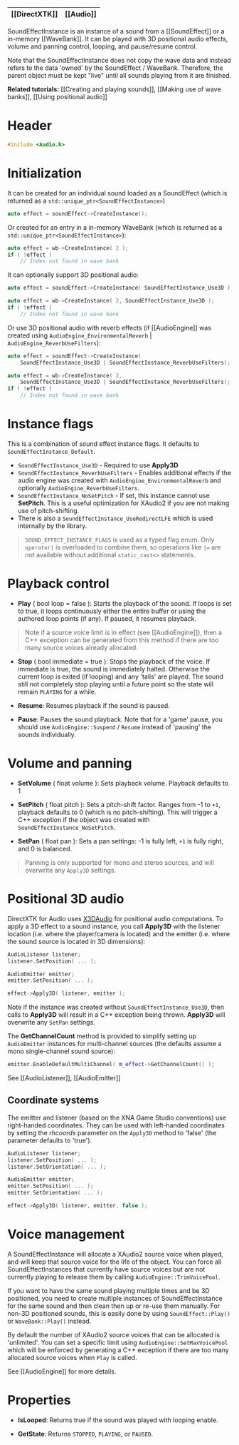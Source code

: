 |[[DirectXTK]]|[[Audio]]|
|---|---|

SoundEffectInstance is an instance of a sound from a [[SoundEffect]] or a in-memory [[WaveBank]]. It can be played with 3D positional audio effects, volume and panning control, looping, and pause/resume control.

Note that the SoundEffectInstance does not copy the wave data and instead refers to the data 'owned' by the SoundEffect / WaveBank. Therefore, the parent object must be kept "live" until all sounds playing from it are finished.

**Related tutorials:** [[Creating and playing sounds]], [[Making use of wave banks]], [[Using positional audio]]

# Header
```cpp
#include <Audio.h>
```

# Initialization

It can be created for an individual sound loaded as a SoundEffect (which is returned as a ``std::unique_ptr<SoundEffectInstance>``)

```cpp
auto effect = soundEffect->CreateInstance();
```

Or created for an entry in a in-memory WaveBank (which is returned as a ``std::unique_ptr<SoundEffectInstance>``):

```cpp
auto effect = wb->CreateInstance( 2 );
if ( !effect )
    // Index not found in wave bank
```

It can optionally support 3D positional audio:

```cpp
auto effect = soundEffect->CreateInstance( SoundEffectInstance_Use3D );

auto effect = wb->CreateInstance( 2, SoundEffectInstance_Use3D );
if ( !effect )
    // Index not found in wave bank
```

Or use 3D positional audio with reverb effects (if [[AudioEngine]] was created using ``AudioEngine_EnvironmentalReverb`` | ``AudioEngine_ReverbUseFilters``):

```cpp
auto effect = soundEffect->CreateInstance(
    SoundEffectInstance_Use3D | SoundEffectInstance_ReverbUseFilters);

auto effect = wb->CreateInstance( 2,
    SoundEffectInstance_Use3D | SoundEffectInstance_ReverbUseFilters);
if ( !effect )
    // Index not found in wave bank
```

# Instance flags

This is a combination of sound effect instance flags. It defaults to ``SoundEffectInstance_Default``.

* ``SoundEffectInstance_Use3D`` - Required to use **Apply3D**
* ``SoundEffectInstance_ReverbUseFilters`` - Enables additional effects if the audio engine was created with ``AudioEngine_EnvironmentalReverb`` and optionally ``AudioEngine_ReverbUseFilters``.
* ``SoundEffectInstance_NoSetPitch`` - If set, this instance cannot use **SetPitch**. This is a useful optimization for XAudio2 if you are not making use of pitch-shifting.
* There is also a ``SoundEffectInstance_UseRedirectLFE`` which is used internally by the library.

> ``SOUND_EFFECT_INSTANCE_FLAGS`` is used as a typed flag enum. Only ``operator|`` is overloaded to combine them,
> so operations like ``|=`` are not available without additional ``static_cast<>`` statements.

#  Playback control

* **Play** ( bool loop = false ): Starts the playback of the sound. If loops is set to true, it loops continuously either the entire buffer or using the authored loop points (if any). If paused, it resumes playback.

> Note if a source voice limit is in effect (see [[AudioEngine]]), then a C++ exception can be generated from
> this method if there are too many source voices already allocated.

* **Stop** ( bool immediate = true ): Stops the playback of the voice. If immediate is true, the sound is immediately halted. Otherwise the current loop is exited (if looping) and any 'tails' are played. The sound still not completely stop playing until a future point so the state will remain ``PLAYING`` for a while.

* **Resume**: Resumes playback if the sound is paused.

* **Pause**: Pauses the sound playback. Note that for a 'game' pause, you should use ``AudioEngine::Suspend`` / ``Resume`` instead of 'pausing' the sounds individually.

# Volume and panning

* **SetVolume** ( float volume ): Sets playback volume. Playback defaults to 1

* **SetPitch** ( float pitch ): Sets a pitch-shift factor. Ranges from -1 to ``+1``, playback defaults to 0 (which is no pitch-shifting). This will trigger a C++ exception if the object was created with ``SoundEffectInstance_NoSetPitch``.

* **SetPan** ( float pan ): Sets a pan settings: -1 is fully left, ``+1`` is fully right, and 0 is balanced.

> Panning is only supported for mono and stereo sources, and will overwrite any ``Apply3D`` settings.

# Positional 3D audio

DirectXTK for Audio uses [X3DAudio](https://docs.microsoft.com/en-us/windows/desktop/xaudio2/x3daudio) for positional audio computations. To apply a 3D effect to a sound instance, you call **Apply3D** with the listener location (i.e. where the player/camera is located) and the emitter (i.e. where the sound source is located in 3D dimensions):

```cpp
AudioListener listener;
listener.SetPosition( ... );

AudioEmitter emitter;
emitter.SetPosition( ... );

effect->Apply3D( listener, emitter );
```

Note if the instance was created without ``SoundEffectInstance_Use3D``, then calls to **Apply3D** will result in a C++ exception being thrown. **Apply3D** will overwrite any ``SetPan`` settings.

The **GetChannelCount** method is provided to simplify setting up ``AudioEmitter`` instances for multi-channel sources (the defaults assume a mono single-channel sound source):

```cpp
emitter.EnableDefaultMultiChannel( m_effect->GetChannelCount() );
```

See [[AudioListener]], [[AudioEmitter]]


## Coordinate systems

The emitter and listener (based on the XNA Game Studio conventions) use right-handed coordinates. They can be used with left-handed coordinates by setting the _rhcoords_ parameter on the ``Apply3D`` method to 'false' (the parameter defaults to 'true').

```cpp
AudioListener listener;
listener.SetPosition( ... );
listener.SetOrientation( ... );

AudioEmitter emitter;
emitter.SetPosition( ... );
emitter.SetOrientation( ... );

effect->Apply3D( listener, emitter, false );
```

# Voice management

A SoundEffectInstance will allocate a XAudio2 source voice when played, and will keep that source voice for the life of the object. You can force all SoundEffectInstances that currently have source voices but are not currently playing to release them by calling ``AudioEngine::TrimVoicePool``.

If you want to have the same sound playing multiple times and be 3D positioned, you need to create multiple instances of SoundEffectInstance for the same sound and then clean then up or re-use them manually. For non-3D positioned sounds, this is easily done by using ``SoundEffect::Play()`` or ``WaveBank::Play()`` instead.

By default the number of XAudio2 source voices that can be allocated is 'unlimited'. You can set a specific limit using ``AudioEngine::SetMaxVoicePool`` which will be enforced by generating a C++ exception if there are too many allocated source voices when ``Play`` is called.

See [[AudioEngine]] for more details.

# Properties

* **IsLooped**: Returns true if the sound was played with looping enable.

* **GetState**: Returns ``STOPPED``, ``PLAYING``, or ``PAUSED``.
